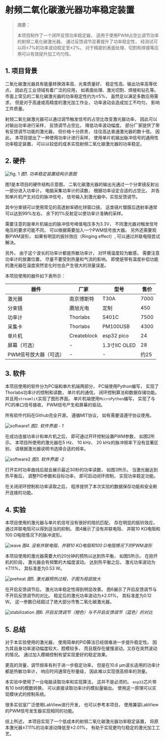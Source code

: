# 射频二氧化碳激光器功率稳定装置

> 摘要：
>
> 本项目制作了一个闭环反馈功率稳定器，
> 适用于使用PWM占空比调节功率的射频二氧化碳激光器。
> 通过反馈调节显著提升了功率稳定性，
> 经测试可以将±7%的功率波动稳定至±2%。
> 对于精密的表面处理、切割和焊接等应用可以有效提升加工均匀性。

## 1. 项目背景

二氧化碳激光器具有能量转换效率高、光束质量好、
稳定性高、输出功率高等优点，
因此在工业领域有着广泛的应用，
如表面处理、激光切割、焊接和钻孔等。
市面上常见的二氧化碳激光器的功率稳定性约为±5%，
虽然足以满足多数应用需求，
但是对于高速或高精度的激光加工作业，
功率波动会造成加工不均匀，
影响工件质量。

射频二氧化碳激光器可以通过调节触发信号的占空比改变激光器功率，
因此可以对输出功率进行采样，
反馈调节占空比，
降低功率波动幅度。
部分厂家提供了带有反馈调节功能的激光器，
但价格十分昂贵，
往往高达普通激光器的数十倍。
因此，
本项目提出了一种使用功率计进行采样，
使用单片机输出脉冲信号的通用性功率稳定装置，
可以以较低的成本实现射频二氧化碳激光器的功率稳定。

## 2. 硬件

![fig. 1](./figure/diagram.png)
*图1. 功率稳定装置结构示意图*

图1是本项目的硬件结构示意图，
二氧化碳激光器的输出光通过一个分束镜反射出一部分进入功率计，
电脑采集功率计的读数，
根据功率设定合适的占空比，
并告知单片机产生对应的脉冲信号，
信号输入到激光器中，实现反馈调节。

其中分束镜可以使用常见的高透射率硒化锌窗口镜，
这类镜片镀膜后透射率通常可以达到99%左右，
余下的1%反射足以使功率计准确的采样。

需要注意的是单片机输出的脉冲信号峰值电压多为3.3V，
不同激光器对触发信号电压的要求可能不同，
可以根据需要加入一个PWM信号放大器。
另外还需要观察PWM波形，
如果有明显的振铃效应（Ringing effect）,
可以通过并联电阻尝试解决。

另外，
由于这个波长的功率计都是热敏功率计，
对环境温度较为敏感，
需要注意功率计的放置位置，
尽量不要受到热量和气流的影响。
即使是带有温度补偿功能的激光器在温度突然变化时也会产生很大的测量误差。

本项目使用的器件如下表所示：

| 器件 | 厂家 | 型号 | 售价 |
| ---- | ---- | ---- | ---- |
| 激光器 | 南京博斯特 | T30A | 7000 |
| 分束镜 | 赓旭光电 | 定制 | 450 |
| 功率计 | Thorlabs | S401C | 7500 |
| 采集卡 | Thorlabs | PM100USB | 4300 |
| 单片机 | Createblock | esp32 pico | 24 |
| 屏幕（可选）| - | 1.3寸IIC OLED | 28 |
| PWM信号放大器（可选） | - | - | 约25 |

## 3. 软件

本项目使用的软件分为PC端和单片机端两部分，
PC端使用Python编写，
实现了Thorlabs功率计的控制和读数，
单片机的通信，
闭环控制算法和数据存储功能。
并且用`streamlit`实现了图形界面。
单片机端使用`MicroPython`编写，
实现了与PC的串口信号接收，
PWM信号产生和屏幕的驱动。

所有软件代码在Github完全开源，
遵循MIT协议，
如有需要请遵守协议使用。

![software1](./figure/software1.png)
*图2. 软件界面 - 1*

在成功连接功率计和单片机之后，
即可通过开环控制设置PWM参数，
如图2所示。
本项目所使用的激光器在5 Hz、
10 kHz、 20 kHz的脉冲频率下没有显著区别，
请根据激光器说明书选择合适的频率。

![software2](./figure/software2.png)
*图3. 软件界面 -2*

打开实时功率曲线后就会展示最近30秒的功率读数，
如图3所示。
当激光器达到热平衡后，
调整PID参数和目标功率，
即可启动闭环控制，
实现功率稳定功能。

在关闭闭环控制和功率读取之后，
程序提供了本次实验的数据保存功能和安全断开连接的功能。

## 4. 实验

本项目使用的激光器与单片机信号没有很好的阻抗匹配，
存在明显的振铃效应，通过并联电阻可以得到适当的抑制。
图4展示了没有并联电阻、
并联10 KΩ电阻和100 Ω电阻情况下的脉冲波形。

![wave](./figure/waveform.jpg)
*图4. 没有并联电阻、并联10 KΩ电阻和100 Ω电阻情况下的PWM波形*

本项目使用的激光器需要大约20分钟的预热以达到热平衡，
如图5所示。
在刚开机的阶段，
激光器会有频繁的大幅度波动。
达到热平衡之后，
激光功率波动为±7.11%，
其标准差为0.53 W。

![preheat](./figure/preheat.png)
*图5. 激光器预热过程，子图为局部放大*

在开启反馈调节后，
激光功率稳定性得到明显改善。
图6展示了开启反馈调节与不开启反馈调节的对比。
稳定后的激光功率波动为±2.01%，
其标准差为0.12 W。
这一参数已经超过了绝大部分市售二氧化碳激光器。

![stabilization](./figure/stabilization.png)
*图6. 开启反馈调节（橙色）与不开启反馈调节（蓝色）的对比*

## 5. 总结

对于本实验使用的激光器，
使用简单的PID算法已经很难进一步提升稳定性。
因为其自身功率波动幅度较大、腔模较多，
而且既存在缓慢波动，又存在突然波动的情况。
通过加入模糊控制有望实现更好的稳定效果。

更高的测量、调节频率有利于进一步稳定功率，
但是在10.6 μm波长适用的功率计都是热敏功率计，
响应时间通常在秒量级，
因此难以实现很高频率的测量。

本实验中使用了一台电脑读取功率和实现算法，
这并不是必须的。
`esp32`芯片带有10 bit的模数转换，
可以直接读取功率计的模拟量输出。
使用这一原理可以实现模块式的控制系统。

很多实验室广泛使用LabView进行开发，
也可以参考本项目，
使用兼容LabView的PWM信号发生器实现相同的功能。

综上所述，
本项目实现了一个低成本的射频二氧化碳激光器功率稳定装置，
将原本激光器±7.11%的功率波动降低至±2.01%，
有助于实现更均匀稳定的激光加工工艺。
